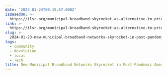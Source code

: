 ```yaml
---
date: '2024-01-24T00:19:57.000Z'
isBasedOn: >-
  https://ilsr.org/municipal-broadband-skyrocket-as-alternative-to-private-models/
link: >-
  https://ilsr.org/municipal-broadband-skyrocket-as-alternative-to-private-models/
slug: >-
  2024-01-23-new-municipal-broadband-networks-skyrocket-in-post-pandemic-america-as-alte
tags:
  - community
  - devolution
  - local
  - Tech
title: New Municipal Broadband Networks Skyrocket in Post-Pandemic America As Alte
---
```


